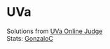 # UVa
Solutions from [UVa Online Judge](https://onlinejudge.org/index.php)  
Stats: [GonzaloC](https://uhunt.onlinejudge.org/id/899487)

